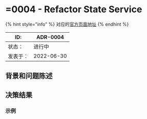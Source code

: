 # =0004 - Refactor State Service

{% hint style="info" %}
对应的[官方页面地址](https://contributing.bitwarden.com/architecture/adr/refactor-state-service)
{% endhint %}

| ID:  | ADR-0004   |
| ---- | ---------- |
| 状态：  | 进行中        |
| 发表于： | 2022-06-30 |

## 背景和问题陈述​ <a href="#context-and-problem-statement" id="context-and-problem-statement"></a>

## 决策结果​ <a href="#decision-outcome" id="decision-outcome"></a>

### 示例​ <a href="#example" id="example"></a>
